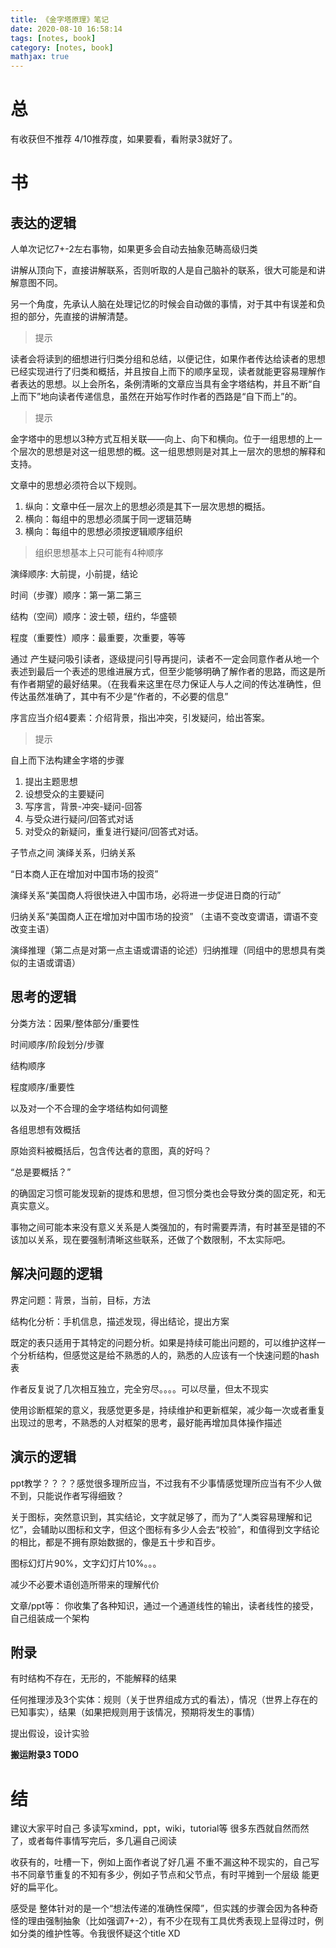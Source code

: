 ```yaml
---
title: 《金字塔原理》笔记
date: 2020-08-10 16:58:14
tags: [notes, book]
category: [notes, book]
mathjax: true
---
```


# 总

有收获但不推荐 4/10推荐度，如果要看，看附录3就好了。

# 书

## 表达的逻辑

人单次记忆7+-2左右事物，如果更多会自动去抽象范畴高级归类

讲解从顶向下，直接讲解联系，否则听取的人是自己脑补的联系，很大可能是和讲解意图不同。

另一个角度，先承认人脑在处理记忆的时候会自动做的事情，对于其中有误差和负担的部分，先直接的讲解清楚。

> 提示

读者会将读到的细想进行归类分组和总结，以便记住，如果作者传达给读者的思想已经实现进行了归类和概括，并且按自上而下的顺序呈现，读者就能更容易理解作者表达的思想。以上会所名，条例清晰的文章应当具有金字塔结构，并且不断“自上而下”地向读者传递信息，虽然在开始写作时作者的西路是“自下而上”的。

> 提示

金字塔中的思想以3种方式互相关联——向上、向下和横向。位于一组思想的上一个层次的思想是对这一组思想的概。这一组思想则是对其上一层次的思想的解释和支持。

文章中的思想必须符合以下规则。

<!--more-->

1. 纵向：文章中任一层次上的思想必须是其下一层次思想的概括。
2. 横向：每组中的思想必须属于同一逻辑范畴
3. 横向：每组中的思想必须按逻辑顺序组织

> 组织思想基本上只可能有4种顺序

演绎顺序: 大前提，小前提，结论

时间（步骤）顺序：第一第二第三

结构（空间）顺序：波士顿，纽约，华盛顿

程度（重要性）顺序：最重要，次重要，等等

通过 产生疑问吸引读者，逐级提问引导再提问，读者不一定会同意作者从地一个表述到最后一个表述的思维进展方式，但至少能够明确了解作者的思路，而这是所有作者期望的最好结果。（在我看来这里在尽力保证人与人之间的传达准确性，但传达虽然准确了，其中有不少是“作者的，不必要的信息”

序言应当介绍4要素：介绍背景，指出冲突，引发疑问，给出答案。

> 提示

自上而下法构建金字塔的步骤

1. 提出主题思想
2. 设想受众的主要疑问
3. 写序言，背景-冲突-疑问-回答
4. 与受众进行疑问/回答式对话
5. 对受众的新疑问，重复进行疑问/回答式对话。

子节点之间 演绎关系，归纳关系

“日本商人正在增加对中国市场的投资”

演绎关系“美国商人将很快进入中国市场，必将进一步促进日商的行动”

归纳关系“美国商人正在增加对中国市场的投资” （主语不变改变谓语，谓语不变改变主语）

演绎推理（第二点是对第一点主语或谓语的论述）归纳推理（同组中的思想具有类似的主语或谓语）

## 思考的逻辑

分类方法：因果/整体部分/重要性


时间顺序/阶段划分/步骤

结构顺序

程度顺序/重要性

以及对一个不合理的金字塔结构如何调整

各组思想有效概括

原始资料被概括后，包含传达者的意图，真的好吗？

“总是要概括？”

的确固定习惯可能发现新的提炼和思想，但习惯分类也会导致分类的固定死，和无真实意义。

事物之间可能本来没有意义关系是人类强加的，有时需要弄清，有时甚至是错的不该加以关系，现在要强制清晰这些联系，还做了个数限制，不太实际吧。

## 解决问题的逻辑

界定问题：背景，当前，目标，方法

结构化分析：手机信息，描述发现，得出结论，提出方案

既定的表只适用于其特定的问题分析。如果是持续可能出问题的，可以维护这样一个分析结构，但感觉这是给不熟悉的人的，熟悉的人应该有一个快速问题的hash表

作者反复说了几次相互独立，完全穷尽。。。。可以尽量，但太不现实

使用诊断框架的意义，我感觉更多是，持续维护和更新框架，减少每一次或者重复出现过的思考，不熟悉的人对框架的思考，最好能再增加具体操作描述

## 演示的逻辑

ppt教学？？？？感觉很多理所应当，不过我有不少事情感觉理所应当有不少人做不到，只能说作者写得细致？

关于图标，突然意识到，其实结论，文字就足够了，而为了“人类容易理解和记忆”，会辅助以图标和文字，但这个图标有多少人会去“校验”，和值得到文字结论的相比，都是不拥有原始数据的，像是五十步和百步。

图标幻灯片90%，文字幻灯片10%。。。

减少不必要术语创造所带来的理解代价

文章/ppt等： 你收集了各种知识，通过一个通道线性的输出，读者线性的接受，自己组装成一个架构

## 附录

有时结构不存在，无形的，不能解释的结果

任何推理涉及3个实体：规则（关于世界组成方式的看法），情况（世界上存在的已知事实），结果（如果把规则用于该情况，预期将发生的事情）

提出假设，设计实验

**搬运附录3 TODO**

# 结

建议大家平时自己 多读写xmind，ppt，wiki，tutorial等 很多东西就自然而然了，或者每件事情写完后，多几遍自己阅读

收获有的，吐槽一下，例如上面作者说了好几遍 不重不漏这种不现实的，自己写书不同章节重复的不知有多少，例如子节点和父节点，有时平摊到一个层级 能更好的扁平化。

感受是 整体针对的是一个“想法传递的准确性保障”，但实践的步骤会因为各种奇怪的理由强制抽象（比如强调7+-2），有不少在现有工具优秀表现上显得过时，例如分类的维护性等。令我很怀疑这个title XD

